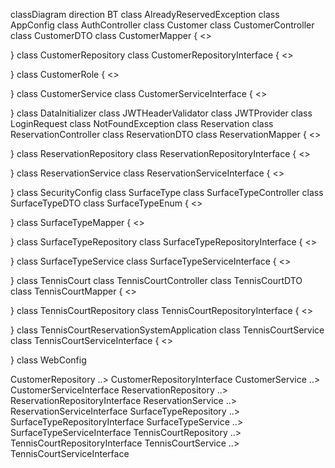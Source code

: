 classDiagram
direction BT
class AlreadyReservedException
class AppConfig
class AuthController
class Customer
class CustomerController
class CustomerDTO
class CustomerMapper {
<<Interface>>

}
class CustomerRepository
class CustomerRepositoryInterface {
<<Interface>>

}
class CustomerRole {
<<enumeration>>

}
class CustomerService
class CustomerServiceInterface {
<<Interface>>

}
class DataInitializer
class JWTHeaderValidator
class JWTProvider
class LoginRequest
class NotFoundException
class Reservation
class ReservationController
class ReservationDTO
class ReservationMapper {
<<Interface>>

}
class ReservationRepository
class ReservationRepositoryInterface {
<<Interface>>

}
class ReservationService
class ReservationServiceInterface {
<<Interface>>

}
class SecurityConfig
class SurfaceType
class SurfaceTypeController
class SurfaceTypeDTO
class SurfaceTypeEnum {
<<enumeration>>

}
class SurfaceTypeMapper {
<<Interface>>

}
class SurfaceTypeRepository
class SurfaceTypeRepositoryInterface {
<<Interface>>

}
class SurfaceTypeService
class SurfaceTypeServiceInterface {
<<Interface>>

}
class TennisCourt
class TennisCourtController
class TennisCourtDTO
class TennisCourtMapper {
<<Interface>>

}
class TennisCourtRepository
class TennisCourtRepositoryInterface {
<<Interface>>

}
class TennisCourtReservationSystemApplication
class TennisCourtService
class TennisCourtServiceInterface {
<<Interface>>

}
class WebConfig

CustomerRepository  ..>  CustomerRepositoryInterface 
CustomerService  ..>  CustomerServiceInterface 
ReservationRepository  ..>  ReservationRepositoryInterface 
ReservationService  ..>  ReservationServiceInterface 
SurfaceTypeRepository  ..>  SurfaceTypeRepositoryInterface 
SurfaceTypeService  ..>  SurfaceTypeServiceInterface 
TennisCourtRepository  ..>  TennisCourtRepositoryInterface 
TennisCourtService  ..>  TennisCourtServiceInterface 
